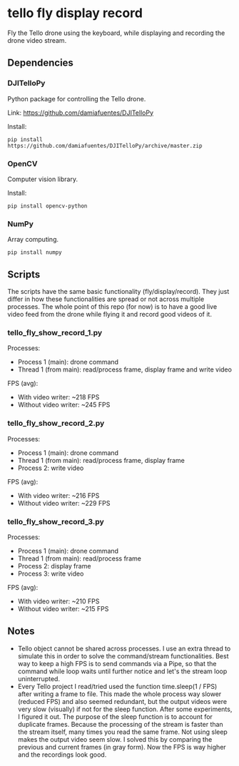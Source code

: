# tello fly display record
Fly the Tello drone using the keyboard, while displaying and recording the drone video stream.

## Dependencies

### DJITelloPy
Python package for controlling the Tello drone.

Link: https://github.com/damiafuentes/DJITelloPy

Install:
```
pip install https://github.com/damiafuentes/DJITelloPy/archive/master.zip
```

### OpenCV
Computer vision library.

Install:
```
pip install opencv-python
```

### NumPy
Array computing.
```
pip install numpy
```

## Scripts
The scripts have the same basic functionality (fly/display/record). They just differ in how these functionalities are spread or not across multiple processes. The whole point of this repo (for now) is to have a good live video feed from the drone while flying it and record good videos of it.

### tello_fly_show_record_1.py
Processes:
 * Process 1 (main): drone command
 * Thread  1 (from main): read/process frame, display frame and write video

FPS (avg):
 * With video writer:    ~218 FPS
 * Without video writer: ~245 FPS

### tello_fly_show_record_2.py
Processes:
 * Process 1 (main): drone command
 * Thread  1 (from main): read/process frame, display frame
 * Process 2: write video

FPS (avg):
 * With video writer:    ~216 FPS
 * Without video writer: ~229 FPS

### tello_fly_show_record_3.py
Processes:
 * Process 1 (main): drone command
 * Thread  1 (from main): read/process frame
 * Process 2: display frame
 * Process 3: write video

FPS (avg):
 * With video writer:    ~210 FPS
 * Without video writer: ~215 FPS

## Notes
 * Tello object cannot be shared across processes. I use an extra thread to simulate this in order to solve the command/stream functionalities. Best way to keep a high FPS is to send commands via a Pipe, so that the command while loop waits until further notice and let's the stream loop uninterrupted.
 * Every Tello project I read/tried used the function time.sleep(1 / FPS) after writing a frame to file. This made the whole process way slower (reduced FPS) and also seemed redundant, but the output videos were very slow (visually) if not for the sleep function. After some experiments, I figured it out. The purpose of the sleep function is to account for duplicate frames. Because the processing of the stream is faster than the stream itself, many times you read the same frame. Not using sleep makes the output video seem slow. I solved this by comparing the previous and current frames (in gray form). Now the FPS is way higher and the recordings look good.
